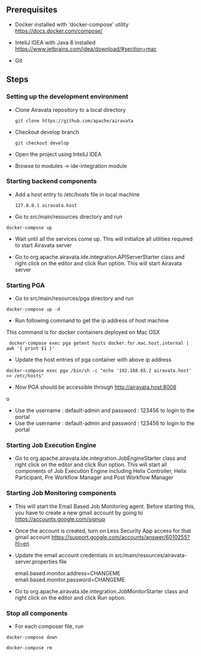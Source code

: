 ## Prerequisites

* Docker installed with 'docker-compose' utility
  https://docs.docker.com/compose/

* InteliJ IDEA with Java 8 installed
  https://www.jetbrains.com/idea/download/#section=mac

* Git

## Steps

### Setting up the development environment

* Clone Airavata repository to a local directory

  ```git clone https://github.com/apache/airavata```

* Checkout develop branch

  ```git checkout develop```

* Open the project using InteliJ IDEA

* Browse to modules -> ide-integration module

### Starting backend components

* Add a host entry to /etc/hosts file in local machine

  ```127.0.0.1 airavata.host```

* Go to src/main/resources directory and run 

 ```docker-compose up```

* Wait until all the services come up. This will initialize all utilities required to start Airavata server

* Go to org.apache.airavata.ide.integration.APIServerStarter class and right click on the editor and click Run option. This will start Airavata server

### Starting PGA

* Go to src/main/resources/pga directory and run 

 ```docker-compose up -d```

* Run following command to get the ip address of host machine

 This command is for docker containers deployed on Mac OSX  

 ``` docker-compose exec pga getent hosts docker.for.mac.host.internal | awk '{ print $1 }'```

* Update the host entries of pga container with above ip address

 ```docker-compose exec pga /bin/sh -c "echo '192.168.65.2 airavata.host' >> /etc/hosts"```

* Now PGA should be accessible through http://airavata.host:8008

o
* Use the username : default-admin and password : 123456 to login to the portal
* Use the username : default-admin and password : 123456 to login to the portal

### Starting Job Execution Engine

* Go to org.apache.airavata.ide.integration.JobEngineStarter class and right click on the editor and click Run option. 
This will start all components of Job Execution Engine including Helix Controller, Helix Participant, Pre Workflow Manager and 
Post Workflow Manager

### Starting Job Monitoring components

* This will start the Email Based Job Monitoring agent. Before starting this, you have to create a new gmail account by going to 
https://accounts.google.com/signup

* Once the account is created, turn on Less Security App access for that gmail account 
https://support.google.com/accounts/answer/6010255?hl=en

* Update the email account credentials in src/main/resources/airavata-server.properties file

  email.based.monitor.address=CHANGEME
  email.based.monitor.password=CHANGEME
  
* Go to org.apache.airavata.ide.integration.JobMonitorStarter class and right click on the editor and click Run option.
 
### Stop all components

* For each composer file, run 

 ```docker-compose down```
 
 ```docker-compose rm```